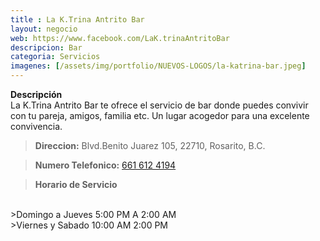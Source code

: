 ```yaml
---
title : La K.Trina Antrito Bar
layout: negocio
web: https://www.facebook.com/LaK.trinaAntritoBar
descripcion: Bar
categoria: Servicios
imagenes: [/assets/img/portfolio/NUEVOS-LOGOS/la-katrina-bar.jpeg]
---
```


**Descripción**
<br>
La K.Trina Antrito Bar te ofrece el servicio de bar donde puedes convivir con tu pareja, amigos, familia etc. Un lugar acogedor para una excelente convivencia.

>**Direccion:** Blvd.Benito Juarez 105, 22710, Rosarito, B.C.

>**Numero Telefonico:** <a href="tel:+526616124194">661 612 4194</a>

>**Horario de Servicio**
<br>
>Domingo a Jueves 5:00 PM A 2:00 AM
<br>
>Viernes y Sabado 10:00 AM 2:00 PM    

